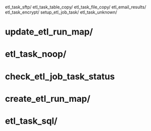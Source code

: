 etl_task_sftp/
etl_task_table_copy/
etl_task_file_copy/
etl_email_results/
etl_task_encrypt/
setup_etl_job_task/
etl_task_unknown/
# update_etl_run_map/
# etl_task_noop/
# check_etl_job_task_status
# create_etl_run_map/
# etl_task_sql/
